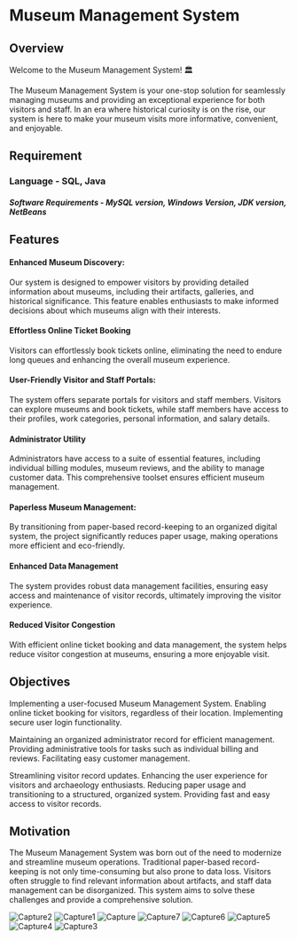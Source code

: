 
<!DOCTYPE html> 
<html lang="en">
<head>
    <meta charset="UTF-8">
    <meta name="viewport" content="width=device-width, initial-scale=1.0">
</head>
<body>
    <div>
        <h1>Museum Management System</h1>
        <h2>Overview</h2>
        <p>
            Welcome to the Museum Management System! 🏛️

The Museum Management System is your one-stop solution for seamlessly managing museums and providing an exceptional experience for both visitors and staff. In an era where historical curiosity is on the rise, our system is here to make your museum visits more informative, convenient, and enjoyable.
        </p>
  </div>
  <div></div>
        <h2>Requirement</h2>
        <h3>Language - SQL, Java</h3>
        <h5>Software Requirements - MySQL version, Windows Version, JDK version, NetBeans</h5>
  </div>
  
  <div>
        <h2>Features</h2>
        <h4>Enhanced Museum Discovery:</h4>
        <p>
           Our system is designed to empower visitors by providing detailed information about museums, including their artifacts, galleries, and historical significance. This feature enables enthusiasts to make informed decisions about which museums align with their interests.
        </p>
       <!-- <img src="./image/login3.jpg" alt="Bank Image">-->
  </div>
  <div>
        <h4>Effortless Online Ticket Booking</h4>
        <p>
           Visitors can effortlessly book tickets online, eliminating the need to endure long queues and enhancing the overall museum experience.
         </p>
  </div>
  <div>
        <h4>User-Friendly Visitor and Staff Portals:</h4>
        <p>
          The system offers separate portals for visitors and staff members. Visitors can explore museums and book tickets, while staff members have access to their profiles, work categories, personal information, and salary details.
        </p>
  </div>
   <div>
        <h4>Administrator Utility</h4>
        <p>
          Administrators have access to a suite of essential features, including individual billing modules, museum reviews, and the ability to manage customer data. This comprehensive toolset ensures efficient museum management.
        </p>
  </div>
   <div>
        <h4>Paperless Museum Management:</h4>
        <p>
            By transitioning from paper-based record-keeping to an organized digital system, the project significantly reduces paper usage, making operations more efficient and eco-friendly.
        </p>
  </div>
  <div>
        <h4>Enhanced Data Management</h4>
        <p>
            The system provides robust data management facilities, ensuring easy access and maintenance of visitor records, ultimately improving the visitor experience.
        </p>
  </div>
  <div>
        <h4>Reduced Visitor Congestion</h4>
        <p>
            With efficient online ticket booking and data management, the system helps reduce visitor congestion at museums, ensuring a more enjoyable visit.
        </p>
  </div>
  
  <div>
        <h2>Objectives</h2>
        <p>Implementing a user-focused Museum Management System.
Enabling online ticket booking for visitors, regardless of their location.
Implementing secure user login functionality.</p>
        <p>Maintaining an organized administrator record for efficient management.
Providing administrative tools for tasks such as individual billing and reviews.
Facilitating easy customer management.
</p>
        <p>Streamlining visitor record updates.
Enhancing the user experience for visitors and archaeology enthusiasts.
Reducing paper usage and transitioning to a structured, organized system.
Providing fast and easy access to visitor records.</p>    
  </div>
  <div>
        <h2>Motivation</h2>
        <p>
           The Museum Management System was born out of the need to modernize and streamline museum operations. Traditional paper-based record-keeping is not only time-consuming but also prone to data loss. Visitors often struggle to find relevant information about artifacts, and staff data management can be disorganized. This system aims to solve these challenges and provide a comprehensive solution.
        </p>
       <!-- <img src="./image/login3.jpg" alt="Bank Image">-->
  </div>
  
![Capture2](https://github.com/Nikita1517/Museum-Management/assets/73489837/b99b353c-1d6a-4d89-b621-ad1fb1b5f741)
![Capture1](https://github.com/Nikita1517/Museum-Management/assets/73489837/3ebaecdc-0f91-4c0c-b6e5-9c61b09c8fb6)
![Capture](https://github.com/Nikita1517/Museum-Management/assets/73489837/a1e62e9e-f38a-4528-8563-ac582eef00cc)
![Capture7](https://github.com/Nikita1517/Museum-Management/assets/73489837/c6334690-7fd6-437e-9d7d-b295f1674925)
![Capture6](https://github.com/Nikita1517/Museum-Management/assets/73489837/53d89705-5939-4653-93aa-c98077d5e92c)
![Capture5](https://github.com/Nikita1517/Museum-Management/assets/73489837/232951a3-7217-4dff-825b-8aa6392a8326)
![Capture4](https://github.com/Nikita1517/Museum-Management/assets/73489837/2df0d978-ad84-4026-b63d-33bed3a4067f)
![Capture3](https://github.com/Nikita1517/Museum-Management/assets/73489837/bd6cd827-ed1d-4c5a-aac3-0dc4fd590fd5)


</body>
</html>
